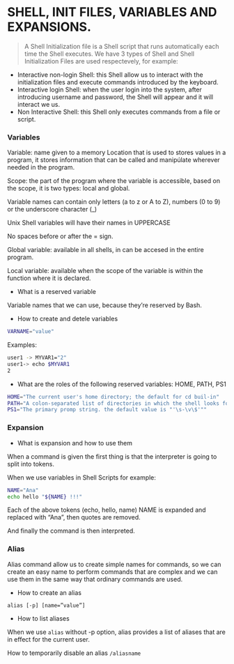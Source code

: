# SHELL, INIT FILES, VARIABLES AND EXPANSIONS.
> A Shell Initialization file is a Shell script that runs automatically each time the Shell executes.
We have 3 types of Shell and Shell Initialization Files are used respectevely, for example:

- Interactive non-login Shell: this Shell allow us to interact with the initialization files and execute commands introduced by the keyboard.
- Interactive login Shell: when the user login into the system, after introducing username and password, the Shell will appear and it will interact we us.
- Non Interactive Shell: this Shell only executes commands from a file or script.

### Variables

Variable: name given to a memory Location that is used to stores values in a program, it stores information that can be called and manipúlate wherever needed in the program.

Scope: the part of the program where the variable is accessible, based on the scope, it is two types: local and global.

Variable names can contain only letters (a to z or A to Z), numbers (0 to 9) or the underscore character (_)

Unix Shell variables will have their names in UPPERCASE

No spaces before or after the = sign.

Global variable: available in all shells, in can be accesed in the entire program.

Local variable: available when the scope of the variable is within the function where it is declared.

- What is a reserved variable

Variable names that we can use, because they’re reserved by Bash.

- How to create and detele variables
```bash
VARNAME="value"
```
Examples:
```bash
user1 -> MYVAR1="2"
user1-> echo $MYVAR1
2
```

- What are the roles of the following reserved variables: HOME, PATH, PS1
```bash
HOME="The current user's home directory; the default for cd buil-in"
PATH="A colon-separated list of directories in which the shell looks for commands"
PS1="The primary promp string. the default value is "'\s-\v\$'""
```

### Expansion

- What is expansion and how to use them

When a command is given the first thing is that the interpreter is going to split into tokens.

When we use variables in Shell Scripts for example:

```bash
NAME="Ana"
echo hello "${NAME} !!!"
```

Each of the above tokens (echo, hello, name) NAME is expanded and replaced with “Ana”, then quotes are removed.

And finally the command is then interpreted.


### Alias

Alias command allow us to create simple names for commands, so we can create an easy name to perform commands that are complex and we can use them in the same way that ordinary commands are used.

- How to create an alias

`alias [-p] [name=”value”]`

- How to list aliases

When we use `alias` without -p option, alias provides a list of aliases that are in effect for the current user.

How to temporarily disable an alias
`/aliasname`
